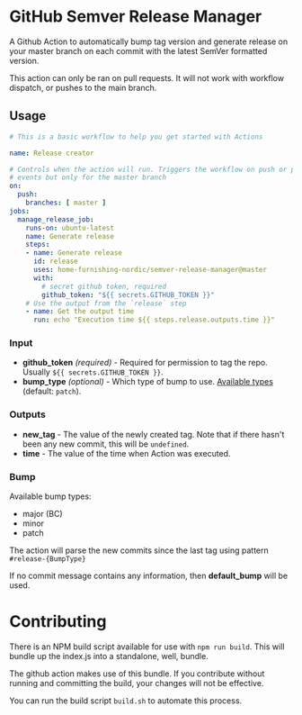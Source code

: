 # GitHub Semver Release Manager

A Github Action to automatically bump tag version and generate release on your master branch on each commit with the latest SemVer formatted version.

This action can only be ran on pull requests. It will not work with workflow dispatch, or pushes to the main branch.

## Usage

```yaml
# This is a basic workflow to help you get started with Actions

name: Release creator

# Controls when the action will run. Triggers the workflow on push or pull request merge
# events but only for the master branch
on:
  push:
    branches: [ master ]
jobs:
  manage_release_job:
    runs-on: ubuntu-latest
    name: Generate release
    steps:
    - name: Generate release
      id: release
      uses: home-furnishing-nordic/semver-release-manager@master
      with:
        # secret github token, required
        github_token: "${{ secrets.GITHUB_TOKEN }}"
    # Use the output from the `release` step
    - name: Get the output time
      run: echo "Execution time ${{ steps.release.outputs.time }}"
```

### Input

- **github_token** _(required)_ - Required for permission to tag the repo. Usually `${{ secrets.GITHUB_TOKEN }}`.
- **bump_type** _(optional)_ - Which type of bump to use. [Available types](#bump) (default: `patch`).

### Outputs

- **new_tag** - The value of the newly created tag. Note that if there hasn't been any new commit, this will be `undefined`.
- **time** - The value of the time when Action was executed.

### Bump
Available bump types:
- major (BC)
- minor
- patch

The action will parse the new commits since the last tag using pattern
```#release-{BumpType}```

If no commit message contains any information, then **default_bump** will be used.

# Contributing

There is an NPM build script available for use with `npm run build`. This will bundle up the index.js into a standalone, well, bundle. 

The github action makes use of this bundle. If you contribute without running and committing the build, your changes will not be effective.

You can run the build script `build.sh` to automate this process.
